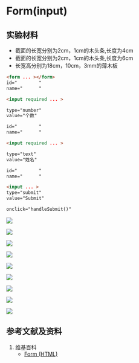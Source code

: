 # Form(input)

## 实验材料

- 截面的长宽分别为2cm，1cm的木头条,长度为4cm
- 截面的长宽分别为2cm，1cm的木头条,长度为6cm
- 长宽高分别为18cm，10cm，3mm的薄木板

```html
<form ... ></form>
id="		"
name="		"
```

```html
<input required ... >

type="number"
value="个数"

id="		"
name="		"
```

```html
<input required ... >

type="text"
value="姓名"

id="		"
name="		"
```

```html
<input ... >
type="submit"
value="Submit"

onclick="handleSubmit()"
```

![](/images/用实体模型表达网站开发前端的基本组件/Form(input)/input01.jpg)

![](/images/用实体模型表达网站开发前端的基本组件/Form(input)/input02.jpg)

![](/images/用实体模型表达网站开发前端的基本组件/Form(input)/input-option01.jpg)

![](/images/用实体模型表达网站开发前端的基本组件/Form(input)/input-option02.jpg)

![](/images/用实体模型表达网站开发前端的基本组件/Form(input)/input-submit01.jpg)

![](/images/用实体模型表达网站开发前端的基本组件/Form(input)/input-submit02.jpg)

![](/images/用实体模型表达网站开发前端的基本组件/Form(input)/input-function01.jpg)

![](/images/用实体模型表达网站开发前端的基本组件/Form(input)/form01.jpg)

![](/images/用实体模型表达网站开发前端的基本组件/Form(input)/form02.jpg)

## 参考文献及资料

1. 维基百科
	- [Form (HTML)](https://en.wikipedia.org/wiki/Form_(HTML)) 